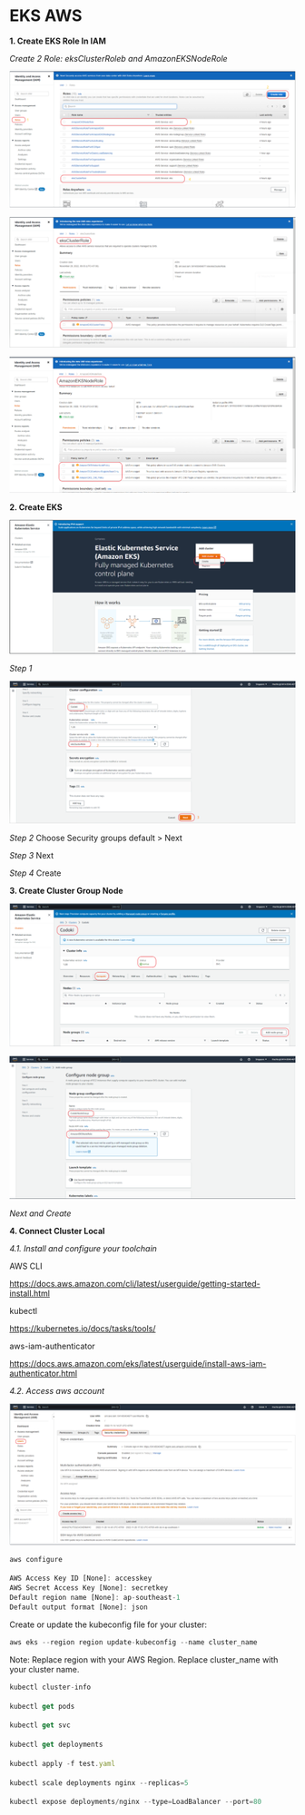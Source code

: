 # EKS AWS

**1. Create EKS Role In IAM**

*Create 2 Role: eksClusterRoleb and AmazonEKSNodeRole* 

![Create EKS Role](/assets/eks-role-created.PNG "Create EKS Role")

![eksClusterRole](/assets/eksClusterRole.PNG "eksClusterRole")

![AmazonEKSNodeRole](/assets/AmazonEKSNodeRole.PNG "AmazonEKSNodeRole")

**2. Create EKS**

![Create EKS](/assets/eks-created.PNG "Create EKS")

*Step 1* 

![Step 1](/assets/eks-created-cluster-1.PNG "Step 1")

*Step 2*
Choose Security groups default > Next

*Step 3*
Next

*Step 4*
Create

**3. Create Cluster Group Node**

![Group Node Step 1](/assets/eks-created-node-group.PNG "Group Node Step 1")

![Group Node Step 2](/assets/eks-configure-node-group.PNG "Group Node Step 2")

*Next and Create*

**4. Connect Cluster Local**

*4.1. Install and configure your toolchain*

AWS CLI

https://docs.aws.amazon.com/cli/latest/userguide/getting-started-install.html

kubectl 

https://kubernetes.io/docs/tasks/tools/

aws-iam-authenticator

https://docs.aws.amazon.com/eks/latest/userguide/install-aws-iam-authenticator.html

*4.2. Access aws account*

![Get IAM Key](/assets/iam-access-key.PNG "Get IAM Key")

```js
aws configure

AWS Access Key ID [None]: accesskey
AWS Secret Access Key [None]: secretkey
Default region name [None]: ap-southeast-1
Default output format [None]: json
```

Create or update the kubeconfig file for your cluster:

```js
aws eks --region region update-kubeconfig --name cluster_name
```
Note: Replace region with your AWS Region. Replace cluster_name with your cluster name.

```js
kubectl cluster-info

kubectl get pods

kubectl get svc

kubectl get deployments

kubectl apply -f test.yaml

kubectl scale deployments nginx --replicas=5

kubectl expose deployments/nginx --type=LoadBalancer --port=80
```
